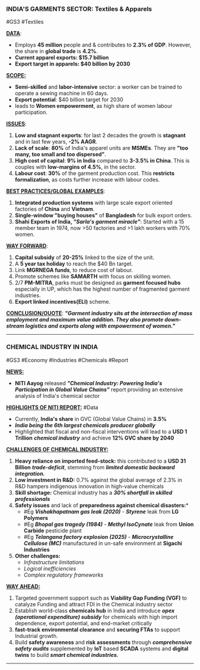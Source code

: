 ### INDIA'S GARMENTS SECTOR: Textiles & Apparels
#GS3 #Textiles

<u><b>DATA</b></u>:
- Employs **45 million** people and & contributes to **2.3% of GDP**. However, the share in **global trade** is **4.2%**.
- **Current apparel exports: $15.7 billion**
- **Export target in apparels: $40 billion by 2030**

<u><b>SCOPE:</b></u>
- **Semi-skilled** and **labor-intensive** sector: a worker can be trained to operate a sewing machine in 60 days.
- **Export potential**: $40 billion target for 2030
- leads to **Women empowerment**, as high share of women labour participation.

<u><b>ISSUES</b></u>:
1. **Low and stagnant exports**: for last 2 decades the growth is **stagnant** and in last few years, **-2% AAGR**.
2. **Lack of scale**: **80%** of India's apparel units are **MSMEs**. They are **"too many, too small and too dispersed"**.
3. **High cost of capital**: **9% in India** compared to **3-3.5% in China**. This is couples with **low-margins of 4.5%**, in the sector.
4. **Labour cost**: **30%** of the garment production cost. This **restricts formalization**, as costs further increase with labour codes.

<u><b>BEST PRACTICES/GLOBAL EXAMPLES</b></u>:
1. **Integrated production systems** with large scale export oriented factories of **China** and **Vietnam**.
2. **Single-window "buying houses"** of **Bangladesh** for bulk export orders.
3. **Shahi Exports of India, <i>"Sarla's garment miracle"</i>**: Started with a 15 member team in 1974, now >50 factories and >1 lakh workers with 70% women.

<u><b>WAY FORWARD</b></u>:
 1. **Capital subsidy** of **20-25%** linked to the size of the unit.
 2. A **5 year tax holiday** to reach the $40 Bn target.
 3. Link **MGRNEGA funds**, to reduce cost of labour.
 4. Promote schemes like **SAMARTH** with focus on skilling women.
 5. 2/7 **PM-MITRA**, parks must be designed as **garment focused hubs** especially in UP, which has the highest number of fragmented garment industries.
 6. **Export linked incentives(ELI)** scheme.

<u><b>CONCLUSION/OUOTE</b></u>: 
<b><i>"Garment industry sits at the intersection of mass employment and maximum value addition. They also promote down-stream logistics and exports along with empowerment of women."</i></b>

---
### CHEMICAL INDUSTRY IN INDIA
#GS3 #Economy #Industries #Chemicals #Report

<b><u>NEWS:</u></b>
- **NITI Aayog** released ***"Chemical Industry: Powering India's Participation in Global Value Chains"*** report providing an extensive analysis of India's chemical sector

<b><u>HIGHLIGHTS OF NITI REPORT:</u></b> #Data 
- Currently, **India's share** in GVC (Global Value Chains) in **3.5%**
- ***India being the 6th largest chemicals producer globally***
- Highlighted that fiscal and non-fiscal interventions will lead to a **USD 1 Trillion** ***chemical industry*** and achieve **12% GVC share by 2040**

<b><u>CHALLENGES OF CHEMICAL INDUSTRY:</b></u>
1. **Heavy reliance on imported feed-stock:** this contributed to a **USD 31 Billion** ***trade-deficit***, stemming from ***limited domestic backward integration.***
2. **Low investment in R&D:** 0.7% against the global average of 2.3% in R&D hampers indigenous innovation in high-value chemicals
3. **Skill shortage:** Chemical industry has a ***30% shortfall in skilled professionals***
4. **Safety issues** and lack of **preparedness against chemical disasters:***
	- #Eg ***Vishakhapatnam gas leak (2020)*** - ***Styrene*** leak from **LG Polymers**
	- #Eg ***Bhopal gas tragedy (1984)*** - ***Methyl IsoCynate*** leak from **Union Carbide** pesticide plant
	- #Eg ***Telangana factory explosion (2025)*** - ***Microcrystalline Cellulose (MC)*** manufactured in un-safe environment at **Sigachi Industries**
5. **Other challenges:**
	- *Infrastructure limitations*
	- *Logical inefficiencies*
	- *Complex regulatory frameworks*

<b><u>WAY AHEAD:</u></b>
1. Targeted government support such as **Viability Gap Funding (VGF)** to catalyze Funding and attract FDI in the Chemical industry sector
2. Establish world-class **chemicals hub** in India and introduce ***opex (operational expenditure) subsidy*** for chemicals with high import dependence, export potential, and end-market critically
3. **fast-track environmental clearance** and **securing FTAs** to support Industrial growth.
4. Build **safety awareness** and **risk assessments** through ***comprehensive safety audits*** supplemented by **IoT** based **SCADA** systems and **digital twins** to build ***smart chemical industries.***

---
